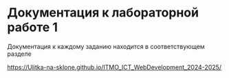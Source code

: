 # Документация к лабораторной работе 1

Документация к каждому заданию находится в соответствующем разделе

https://Ulitka-na-sklone.github.io/ITMO_ICT_WebDevelopment_2024-2025/